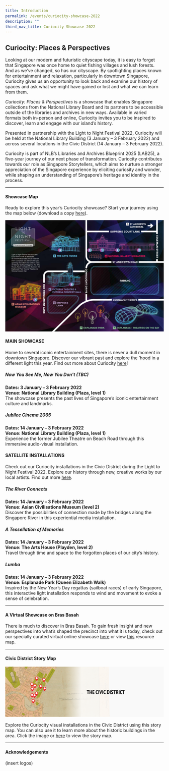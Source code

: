 ```yaml
---
title: Introduction
permalink: /events/curiocity-showcase-2022
description: ""
third_nav_title: Curiocity Showcase 2022
---
```

## **Curiocity: Places & Perspectives**
Looking at our modern and futuristic cityscape today, it is easy to forget that Singapore was once home to quiet fishing villages and lush forests. And as we’ve changed, so has our cityscape. By spotlighting places known for entertainment and relaxation, particularly in downtown Singapore, Curiocity gives us an opportunity to look back and examine our history of spaces and ask what we might have gained or lost and what we can learn from them.

*Curiocity: Places & Perspectives* is a showcase that enables Singapore collections from the National Library Board and its partners to be accessible outside of the libraries and archives in new ways. Available in varied formats both in-person and online, Curiocity invites you to be inspired to discover, learn and engage with our island’s history.

Presented in partnership with the Light to Night Festival 2022, Curiocity will be held at the National Library Building (3 January – 3 February 2022) and across several locations in the Civic District (14 January – 3 February 2022).

Curiocity is part of NLB’s Libraries and Archives Blueprint 2025 (LAB25), a five-year journey of our next phase of transformation. Curiocity contributes towards our role as Singapore Storytellers, which aims to nurture a stronger appreciation of the Singapore experience by eliciting curiosity and wonder, while shaping an understanding of Singapore’s heritage and identity in the process.


___

#### **Showcase Map**

Ready to explore this year’s Curiocity showcase? Start your journey using the map below (download a copy [here](/files/sample-light-map.pdf)). 

![Alt text for image on Isomer site](/images/sample_light_map.jpg)


#### **MAIN SHOWCASE**
Home to several iconic entertainment sites, there is never a dull moment in downtown Singapore. Discover our vibrant past and explore the ’hood in a different light this year. Find out more about Curiocity [here](https://curiocity.nlb.gov.sg/events/curiocity-showcase-2022/main)!

##### **Now You See Me, Now You Don't (TBC)**
**Dates: 3 January – 3 February 2022
<br>Venue: National Library Building (Plaza, level 1)**
<br>The showcase presents the past lives of Singapore’s iconic entertainment culture and landmarks.
<br>
##### **Jubilee Cinema 2065**
**Dates: 14 January – 3 February 2022
<br>Venue: National Library Building (Plaza, level 1)**
<br>Experience the former Jubilee Theatre on Beach Road through this immersive audio-visual installation.

#### **SATELLITE INSTALLATIONS**
Check out our Curiocity installations in the Civic District during the Light to Night Festival 2022. Explore our history through new, creative works by our local artists. Find out more [here](https://curiocity.nlb.gov.sg/events/curiocity-showcase-2022/satellite).

##### **The River Connects**
**Dates: 14 January – 3 February 2022
<br>Venue: Asian Civilisations Museum (level 2)**
<br>Discover the possibilities of connection made by the bridges along the Singapore River in this experiential media installation.
<br>
##### **A Tessellation of Memories**
**Dates: 14 January – 3 February 2022
<br>Venue: The Arts House (Playden, level 2)**
<br>Travel through time and space to the forgotten places of our city’s history.
<br>
##### **Lumba**
**Dates: 14 January – 3 February 2022
<br>Venue: Esplanade Park (Queen Elizabeth Walk)**
<br>Inspired by the New Year’s Day regattas (sailboat races) of early Singapore, this interactive light installation responds to wind and movement to evoke a sense of celebration.

________

#### **A Virtual Showcase on Bras Basah**

There is much to discover in Bras Basah. To gain fresh insight and new perspectives into what’s shaped the precinct into what it is today, check out our specially curated virtual online showcase [here](https://curiocity.nlb.gov.sg/events/bb-showcase/intro) or view [this](https://uploads.knightlab.com/storymapjs/be07f88bbb474da1dff518b7264b010c/bras-basah-resource-map/index.html) resource map.


________

#### **Civic District Story Map**

[![Alt text for image on Isomer site](/images/storymap-image-civic-district-1.png)]((https://uploads.knightlab.com/storymapjs/04f5c05311b7e48aadefd0cdd269c308/padang-3/index.html))

Explore the Curiocity visual installations in the Civic District using this story map. You can also use it to learn more about the historic buildings in the area. Click the image or [here](https://uploads.knightlab.com/storymapjs/04f5c05311b7e48aadefd0cdd269c308/padang-3/index.html) to view the story map.

________

#### **Acknowledgements**

(insert logos)